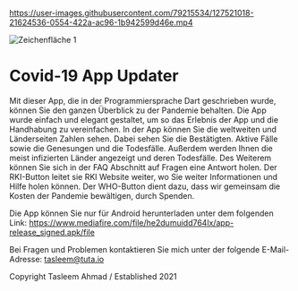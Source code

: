 

https://user-images.githubusercontent.com/79215534/127521018-21624536-0554-422a-ac96-1b942599d46e.mp4

![Zeichenfläche 1](https://user-images.githubusercontent.com/79215534/127516671-77150862-6091-4a21-9cdd-ea961e0db28b.png)
# Covid-19 App Updater

Mit dieser App, die in der Programmiersprache Dart geschrieben wurde, können Sie den ganzen Überblick zu der Pandemie behalten. Die App wurde einfach und elegant gestaltet, um so das Erlebnis der App und die Handhabung zu vereinfachen. In der App können Sie die weltweiten und Länderseiten Zahlen sehen. Dabei sehen Sie die Bestätigten. Aktive Fälle sowie die Genesungen und die Todesfälle. Außerdem werden Ihnen die meist infizierten Länder angezeigt und deren Todesfälle. Des Weiterem können Sie sich in der FAQ Abschnitt auf Fragen eine Antwort holen. Der RKI-Button leitet sie RKI Website weiter, wo Sie weiter Informationen und Hilfe holen können. Der WHO-Button dient dazu, dass wir gemeinsam die Kosten der Pandemie bewältigen, durch Spenden.

Die App können Sie nur für Android herunterladen unter dem folgenden Link: https://www.mediafire.com/file/he2dumuidd764lx/app-release_signed.apk/file

Bei Fragen und Problemen kontaktieren Sie mich unter der folgende E-Mail-Adresse: tasleem@tuta.io


Copyright Tasleem Ahmad / Established 2021
